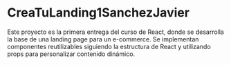 # CreaTuLanding1SanchezJavier
Este proyecto es la primera entrega del curso de React, donde se desarrolla la base de una landing page para un e-commerce. Se implementan componentes reutilizables siguiendo la estructura de React y utilizando props para personalizar contenido dinámico.
